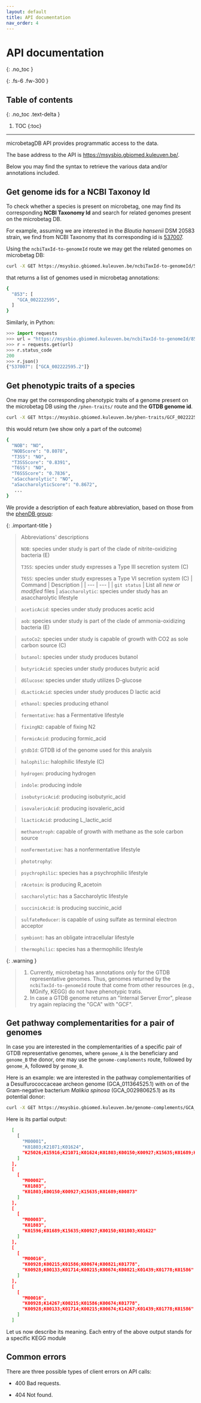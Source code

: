```yaml
---
layout: default
title: API documentation
nav_order: 4
---
```


# API documentation
{: .no_toc }

<!-- Just the Docs has some specific configuration parameters that can be defined in your Jekyll site's _config.yml file. -->
{: .fs-6 .fw-300 }

## Table of contents
{: .no_toc .text-delta }

1. TOC
{:toc}

---



microbetagDB API provides programmatic access to the data. 

The base address to the API is https://msysbio.gbiomed.kuleuven.be/.

Below you may find the syntax to retrieve the various data and/or annotations included.


## Get genome ids for a NCBI Taxonoy Id

To check whether a species is present on microbetag, one may find its corresponding **NCBI Taxonomy Id** and search for 
related genomes present on the microbetag DB. 

For example, assuming we are interested in the *Blautia hansenii* DSM 20583 strain, we find from NCBI Taxonomy that its corresponding id is [537007](https://www.ncbi.nlm.nih.gov/Taxonomy/Browser/wwwtax.cgi?id=537007).

Using the `ncbiTaxId-to-genomeId` route we may get the related genomes on microbetag DB:

```bash
curl -X GET https://msysbio.gbiomed.kuleuven.be/ncbiTaxId-to-genomeId/537007
```
that returns a list of genomes used in microbetag annotations:

```bash
{
  "853": [
    "GCA_002222595",
  ]
}
```

Similarly, in Python:

```python
>>> import requests
>>> url = "https://msysbio.gbiomed.kuleuven.be/ncbiTaxId-to-genomeId/853"
>>> r = requests.get(url)
>>> r.status_code
200
>>> r.json()
{"537007": ["GCA_002222595.2"]}
```


## Get phenotypic traits of a species 

One may get the corresponding phenotypic traits of a genome present on the microbetag DB 
using the `/phen-traits/` route and the **GTDB genome id**.

```bash
curl -X GET https://msysbio.gbiomed.kuleuven.be/phen-traits/GCF_002222595.2
```

this would return (we show only a part of the outcome)

```bash
{
  "NOB": "NO",
  "NOBScore": "0.8078",
  "T3SS": "NO",
  "T3SSScore": "0.8391",
  "T6SS": "NO",
  "T6SSScore": "0.7836",
  "aSaccharolytic": "NO",
  "aSaccharolyticScore": "0.8672",
   ...
}
```

We provide a description of each feature abbreviation, based on those from the [phenDB group](https://phendb.org/reports/modeloverview): 

{: .important-title }
> Abbreviations' descriptions
>
> `NOB`: species under study is part of the clade of nitrite-oxidizing bacteria (E)
>
> `T3SS`: species under study expresses a Type III secretion system (C)
>
> `T6SS`: species under study expresses a Type VI secretion system (C)
> | Command | Description |
> | --- | --- |
> | `git status` | List all *new or modified* files |
> `aSaccharolytic`: species under study has an asaccharolytic lifestyle

> `aceticAcid`: species under study produces acetic acid

> `aob`: species under study is part of the clade of ammonia-oxidizing bacteria (E)

> `autoCo2`: species under study is capable of growth with CO2 as sole carbon source (C)

> `butanol`: species under study produces butanol

> `butyricAcid`: species under study produces butyric acid

> `dGlucose`: species under study utilizes D-glucose

> `dLacticAcid`: species under study produces D lactic acid

> `ethanol`: species  producing ethanol

> `fermentative`:  has a Fermentative lifestyle

> `fixingN2`:  capable of fixing N2

> `formicAcid`:  producing formic_acid

> `gtdbId`: GTDB id of the genome used for this analysis  

> `halophilic`: halophilic lifestyle (C)

> `hydrogen`: producing hydrogen

> `indole`: producing indole

> `isobutyricAcid`: producing isobutyric_acid

> `isovalericAcid`: producing isovaleric_acid

> `lLacticAcid`: producing L_lactic_acid	

> `methanotroph`:  capable of growth with methane as the sole carbon source 

> `nonFermentative`: has a nonfermentative lifestyle

> `phototrophy`: 

> `psychrophilic`: species  has a psychrophilic lifestyle 

> `rAcetoin`:  is producing R_acetoin

> `saccharolytic`:  has a Saccharolytic lifestyle

> `succinicAcid`:  is producing succinic_acid

> `sulfateReducer`:  is capable of using sulfate as terminal electron acceptor 

> `symbiont`:  has an obligate intracellular lifestyle 

> `thermophilic`: species has a thermophilic lifestyle






{: .warning }
> 1. Currently, microbetag has annotations only for the GTDB representative genomes. Thus, genomes returned by the `ncbiTaxId-to-genomeId` route that come from other resources (e.g., MGnify, KEGG) do not have phenotypic tratis.
> 2. In case a GTDB genome returns an "Internal Server Error", please try again replacing the "GCA" with "GCF". 




## Get pathway complementarities for a pair of genomes 

In case you are interested in the complementarities of a specific pair of GTDB representative genomes, where `genome_A` is the beneficiary and `genome_B` the donor, 
one may use the `genome-complements` route, followed by `genome_A`, followed by `genome_B`. 

Here is an example: we are interested in the pathway complementarities of a Desulfurococcaceae archeon genome (GCA_011364525.1) with on of the Gram-negative bacterium *Malikia spinosa* (GCA_002980625.1) as its potential donor:


```bash
curl -X GET https://msysbio.gbiomed.kuleuven.be/genome-complements/GCA_011364525.1/GCA_002980625.1
```

Here is its partial output:

```bash
  [
    [
      "M00001",
      "K01803;K21071;K01624",
      "K25026;K15916;K21071;K01624;K01803;K00150;K00927;K15635;K01689;K00873"
    ]
  ],
  [
    [
      "M00002",
      "K01803",
      "K01803;K00150;K00927;K15635;K01689;K00873"
    ]
  ],
  [
    [
      "M00003",
      "K01803",
      "K01596;K01689;K15635;K00927;K00150;K01803;K01622"
    ]
  ],
  [
    [
      "M00016",
      "K00928;K00215;K01586;K00674;K00821;K01778",
      "K00928;K00133;K01714;K00215;K00674;K00821;K01439;K01778;K01586"
    ]
  ],
  [
    [
      "M00016",
      "K00928;K14267;K00215;K01586;K00674;K01778",
      "K00928;K00133;K01714;K00215;K00674;K14267;K01439;K01778;K01586"
    ]
  ]
```

Let us now describe its meaning. 
Each entry of the above output stands for a specific KEGG module






## Common errors

There are three possible types of client errors on API calls:

- 400 Bad requests.

- 404 Not found.



